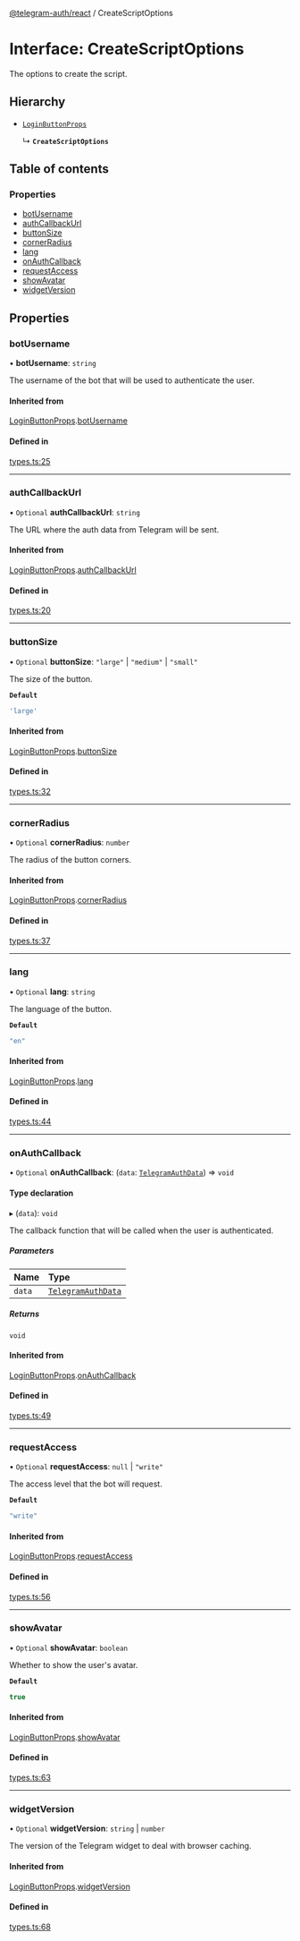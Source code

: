 [@telegram-auth/react](../README.md) / CreateScriptOptions

# Interface: CreateScriptOptions

The options to create the script.

## Hierarchy

- [`LoginButtonProps`](LoginButtonProps.md)

  ↳ **`CreateScriptOptions`**

## Table of contents

### Properties

- [botUsername](CreateScriptOptions.md#botusername)
- [authCallbackUrl](CreateScriptOptions.md#authcallbackurl)
- [buttonSize](CreateScriptOptions.md#buttonsize)
- [cornerRadius](CreateScriptOptions.md#cornerradius)
- [lang](CreateScriptOptions.md#lang)
- [onAuthCallback](CreateScriptOptions.md#onauthcallback)
- [requestAccess](CreateScriptOptions.md#requestaccess)
- [showAvatar](CreateScriptOptions.md#showavatar)
- [widgetVersion](CreateScriptOptions.md#widgetversion)

## Properties

### botUsername

• **botUsername**: `string`

The username of the bot that will be used to authenticate the user.

#### Inherited from

[LoginButtonProps](LoginButtonProps.md).[botUsername](LoginButtonProps.md#botusername)

#### Defined in

[types.ts:25](https://github.com/manzoorwanijk/telegram-auth/blob/5d7eb0c/packages/react/src/types.ts#L25)

___

### authCallbackUrl

• `Optional` **authCallbackUrl**: `string`

The URL where the auth data from Telegram will be sent.

#### Inherited from

[LoginButtonProps](LoginButtonProps.md).[authCallbackUrl](LoginButtonProps.md#authcallbackurl)

#### Defined in

[types.ts:20](https://github.com/manzoorwanijk/telegram-auth/blob/5d7eb0c/packages/react/src/types.ts#L20)

___

### buttonSize

• `Optional` **buttonSize**: ``"large"`` \| ``"medium"`` \| ``"small"``

The size of the button.

**`Default`**

```ts
'large'
```

#### Inherited from

[LoginButtonProps](LoginButtonProps.md).[buttonSize](LoginButtonProps.md#buttonsize)

#### Defined in

[types.ts:32](https://github.com/manzoorwanijk/telegram-auth/blob/5d7eb0c/packages/react/src/types.ts#L32)

___

### cornerRadius

• `Optional` **cornerRadius**: `number`

The radius of the button corners.

#### Inherited from

[LoginButtonProps](LoginButtonProps.md).[cornerRadius](LoginButtonProps.md#cornerradius)

#### Defined in

[types.ts:37](https://github.com/manzoorwanijk/telegram-auth/blob/5d7eb0c/packages/react/src/types.ts#L37)

___

### lang

• `Optional` **lang**: `string`

The language of the button.

**`Default`**

```ts
"en"
```

#### Inherited from

[LoginButtonProps](LoginButtonProps.md).[lang](LoginButtonProps.md#lang)

#### Defined in

[types.ts:44](https://github.com/manzoorwanijk/telegram-auth/blob/5d7eb0c/packages/react/src/types.ts#L44)

___

### onAuthCallback

• `Optional` **onAuthCallback**: (`data`: [`TelegramAuthData`](TelegramAuthData.md)) => `void`

#### Type declaration

▸ (`data`): `void`

The callback function that will be called when the user is authenticated.

##### Parameters

| Name | Type |
| :------ | :------ |
| `data` | [`TelegramAuthData`](TelegramAuthData.md) |

##### Returns

`void`

#### Inherited from

[LoginButtonProps](LoginButtonProps.md).[onAuthCallback](LoginButtonProps.md#onauthcallback)

#### Defined in

[types.ts:49](https://github.com/manzoorwanijk/telegram-auth/blob/5d7eb0c/packages/react/src/types.ts#L49)

___

### requestAccess

• `Optional` **requestAccess**: ``null`` \| ``"write"``

The access level that the bot will request.

**`Default`**

```ts
"write"
```

#### Inherited from

[LoginButtonProps](LoginButtonProps.md).[requestAccess](LoginButtonProps.md#requestaccess)

#### Defined in

[types.ts:56](https://github.com/manzoorwanijk/telegram-auth/blob/5d7eb0c/packages/react/src/types.ts#L56)

___

### showAvatar

• `Optional` **showAvatar**: `boolean`

Whether to show the user's avatar.

**`Default`**

```ts
true
```

#### Inherited from

[LoginButtonProps](LoginButtonProps.md).[showAvatar](LoginButtonProps.md#showavatar)

#### Defined in

[types.ts:63](https://github.com/manzoorwanijk/telegram-auth/blob/5d7eb0c/packages/react/src/types.ts#L63)

___

### widgetVersion

• `Optional` **widgetVersion**: `string` \| `number`

The version of the Telegram widget to deal with browser caching.

#### Inherited from

[LoginButtonProps](LoginButtonProps.md).[widgetVersion](LoginButtonProps.md#widgetversion)

#### Defined in

[types.ts:68](https://github.com/manzoorwanijk/telegram-auth/blob/5d7eb0c/packages/react/src/types.ts#L68)
